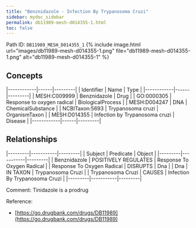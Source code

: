 ```yaml
---
title: "Benznidazole - Infection By Trypanosoma Cruzi"
sidebar: mydoc_sidebar
permalink: db11989-mesh-d014355-1.html
toc: false 
---
```



Path ID: `DB11989_MESH_D014355_1`
{% include image.html url="images/db11989-mesh-d014355-1.png" file="db11989-mesh-d014355-1.png" alt="db11989-mesh-d014355-1" %}

## Concepts

|------------|------|---------|
| Identifier | Name | Type    |
|------------|------|---------|
| MESH:C009999 | Benznidazole | Drug |
| GO:0000305 | Response to oxygen radical | BiologicalProcess |
| MESH:D004247 | DNA | ChemicalSubstance |
| NCBITaxon:5693 | Trypanosoma cruzi | OrganismTaxon |
| MESH:D014355 | Infection by Trypanosoma cruzi | Disease |
|------------|------|---------|

## Relationships

|---------|-----------|---------|
| Subject | Predicate | Object  |
|---------|-----------|---------|
| Benznidazole | POSITIVELY REGULATES | Response To Oxygen Radical |
| Response To Oxygen Radical | DISRUPTS | Dna |
| Dna | IN TAXON | Trypanosoma Cruzi |
| Trypanosoma Cruzi | CAUSES | Infection By Trypanosoma Cruzi |
|---------|-----------|---------|

Comment: Tinidazole is a prodrug

Reference: 
  - [https://go.drugbank.com/drugs/DB11989](https://go.drugbank.com/drugs/DB11989)
